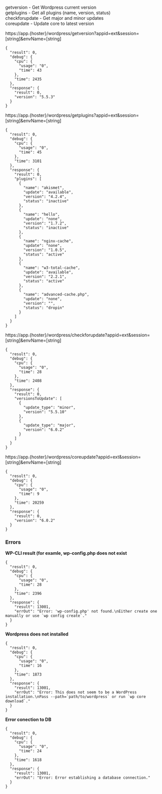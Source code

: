 getversion - Get Wordpress current version    
getplugins - Get all plugins (name, version, status)    
checkforupdate - Get major and minor updates    
coreupdate - Update core to latest version

https://app.{hoster}/wordpress/getversion?appid=ext&session=[string]&envName=[string]   
```
{
  "result": 0,
  "debug": {
    "cpu": {
      "usage": "0",
      "time": 43
    },
    "time": 2435
  },
  "response": {
    "result": 0,
    "version": "5.5.3"
  }
}
```

https://app.{hoster}/wordpress/getplugins?appid=ext&session=[string]&envName=[string]   
```
{
  "result": 0,
  "debug": {
    "cpu": {
      "usage": "0",
      "time": 45
    },
    "time": 3101
  },
  "response": {
    "result": 0,
    "plugins": [
      {
        "name": "akismet",
        "update": "available",
        "version": "4.2.4",
        "status": "inactive"
      },
      {
        "name": "hello",
        "update": "none",
        "version": "1.7.2",
        "status": "inactive"
      },
      {
        "name": "nginx-cache",
        "update": "none",
        "version": "1.0.5",
        "status": "active"
      },
      {
        "name": "w3-total-cache",
        "update": "available",
        "version": "2.2.1",
        "status": "active"
      },
      {
        "name": "advanced-cache.php",
        "update": "none",
        "version": "",
        "status": "dropin"
      }
    ]
  }
}
```

https://app.{hoster}/wordpress/checkforupdate?appid=ext&session=[string]&envName=[string]   
```
{
  "result": 0,
  "debug": {
    "cpu": {
      "usage": "0",
      "time": 28
    },
    "time": 2408
  },
  "response": {
    "result": 0,
    "versionsToUpdate": [
      {
        "update_type": "minor",
        "version": "5.5.10"
      },
      {
        "update_type": "major",
        "version": "6.0.2"
      }
    ]
  }
}
```

https://app.{hoster}/wordpress/coreupdate?appid=ext&session=[string]&envName=[string]   
```
{
  "result": 0,
  "debug": {
    "cpu": {
      "usage": "0",
      "time": 9
    },
    "time": 20259
  },
  "response": {
    "result": 0,
    "version": "6.0.2"
  }
}
```


### Errors    

**WP-CLI result (for examle, wp-config.php does not exist**    

```
{
  "result": 0,
  "debug": {
    "cpu": {
      "usage": "0",
      "time": 28
    },
    "time": 2396
  },
  "response": {
    "result": 13001,
    "errOut": "Error: 'wp-config.php' not found.\nEither create one manually or use `wp config create`."
  }
}
```

**Wordpress does not installed**

```
{
  "result": 0,
  "debug": {
    "cpu": {
      "usage": "0",
      "time": 16
    },
    "time": 1873
  },
  "response": {
    "result": 13001,
    "errOut": "Error: This does not seem to be a WordPress installation.\nPass --path=`path/to/wordpress` or run `wp core download`."
  }
}
```

**Error conection to DB**

```
{
  "result": 0,
  "debug": {
    "cpu": {
      "usage": "0",
      "time": 24
    },
    "time": 1618
  },
  "response": {
    "result": 13001,
    "errOut": "Error: Error establishing a database connection."
  }
}
```


